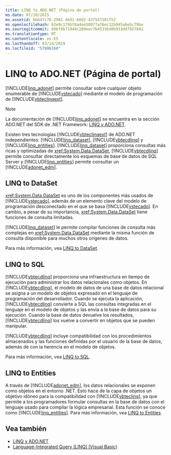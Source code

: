 ```yaml
---
title: LINQ to ADO.NET (Página de portal)
ms.date: 07/20/2015
ms.assetid: bbbd7c76-2981-4b91-b8d2-437547181f52
ms.openlocfilehash: 63e9c1795f8a4ee50977af6ec32b945a6e5c79be
ms.sourcegitcommit: 69bf8b719d4c289eec7b45336d0b933dd7927841
ms.translationtype: MT
ms.contentlocale: es-ES
ms.lasthandoff: 03/14/2019
ms.locfileid: "57806168"
---
```

# <a name="linq-to-adonet-portal-page"></a>LINQ to ADO.NET (Página de portal)
[!INCLUDE[linq_adonet](~/includes/linq-adonet-md.md)] permite consultar sobre cualquier objeto enumerable de [!INCLUDE[vstecado](~/includes/vstecado-md.md)] mediante el modelo de programación de [!INCLUDE[vbteclinqext](~/includes/vbteclinqext-md.md)].  
  
> [!NOTE]
>  La documentación de [!INCLUDE[linq_adonet](~/includes/linq-adonet-md.md)] se encuentra en la sección ADO.NET del SDK de .NET Framework: [LINQ y ADO.NET](../../../../framework/data/adonet/linq-and-ado-net.md).
  
 Existen tres tecnologías [!INCLUDE[vbteclinqext](~/includes/vbteclinqext-md.md)] de ADO.NET independientes: [!INCLUDE[linq_dataset](~/includes/linq-dataset-md.md)], [!INCLUDE[vbtecdlinq](~/includes/vbtecdlinq-md.md)] y [!INCLUDE[linq_entities](~/includes/linq-entities-md.md)]. [!INCLUDE[linq_dataset](~/includes/linq-dataset-md.md)] proporciona consultas más ricas y optimizadas de <xref:System.Data.DataSet>, [!INCLUDE[vbtecdlinq](~/includes/vbtecdlinq-md.md)] permite consultar directamente los esquemas de base de datos de SQL Server y [!INCLUDE[linq_entities](~/includes/linq-entities-md.md)] permite consultar un [!INCLUDE[adonet_edm](~/includes/adonet-edm-md.md)].  
  
## <a name="linq-to-dataset"></a>LINQ to DataSet  
 <xref:System.Data.DataSet> es uno de los componentes más usados de [!INCLUDE[vstecado](~/includes/vstecado-md.md)], además de un elemento clave del modelo de programación desconectado en el que se basa [!INCLUDE[vstecado](~/includes/vstecado-md.md)]. En cambio, a pesar de su importancia, <xref:System.Data.DataSet> tiene funciones de consulta limitadas.  
  
 [!INCLUDE[linq_dataset](~/includes/linq-dataset-md.md)] le permite compilar funciones de consulta más complejas en <xref:System.Data.DataSet> mediante la misma función de consulta disponible para muchos otros orígenes de datos.  
  
 Para más información, vea [LINQ to DataSet](../../../../framework/data/adonet/linq-to-dataset.md).  
  
## <a name="linq-to-sql"></a>LINQ to SQL  
 [!INCLUDE[vbtecdlinq](~/includes/vbtecdlinq-md.md)] proporciona una infraestructura en tiempo de ejecución para administrar los datos relacionales como objetos. En [!INCLUDE[vbtecdlinq](~/includes/vbtecdlinq-md.md)], el modelo de datos de una base de datos relacional se asigna a un modelo de objetos expresado en el lenguaje de programación del desarrollador. Cuando se ejecuta la aplicación, [!INCLUDE[vbtecdlinq](~/includes/vbtecdlinq-md.md)] convierte a SQL las consultas integradas en el lenguaje en el modelo de objetos y las envía a la base de datos para su ejecución. Cuando la base de datos devuelve los resultados, [!INCLUDE[vbtecdlinq](~/includes/vbtecdlinq-md.md)] los vuelve a convertir en objetos que se pueden manipular.  
  
 [!INCLUDE[vbtecdlinq](~/includes/vbtecdlinq-md.md)] incluye compatibilidad con los procedimientos almacenados y las funciones definidas por el usuario de la base de datos, además de con la herencia en el modelo de objetos.  
  
 Para más información, vea [LINQ to SQL](../../../../framework/data/adonet/sql/linq/index.md).  
  
## <a name="linq-to-entities"></a>LINQ to Entities  
 A través de [!INCLUDE[adonet_edm](~/includes/adonet-edm-md.md)], los datos relacionales se exponen como objetos en el entorno .NET. Esto hace de la capa de objetos un objetivo idóneo para la compatibilidad con [!INCLUDE[vbteclinq](~/includes/vbteclinq-md.md)], ya que permite a los programadores formular consultas en la base de datos con el lenguaje usado para compilar la lógica empresarial. Esta función se conoce como [!INCLUDE[linq_entities](~/includes/linq-entities-md.md)]. Para más información, vea [LINQ to Entities](../../../../framework/data/adonet/ef/language-reference/linq-to-entities.md).  
  
## <a name="see-also"></a>Vea también

- [LINQ y ADO.NET](../../../../framework/data/adonet/linq-and-ado-net.md)
- [Language-Integrated Query (LINQ) (Visual Basic)](../../../../visual-basic/programming-guide/concepts/linq/index.md)
